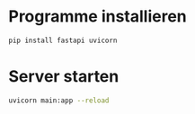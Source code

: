 # Programme installieren

```bash
pip install fastapi uvicorn
```

# Server starten
```bash
uvicorn main:app --reload
```
